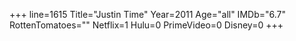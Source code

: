 +++
line=1615
Title="Justin Time"
Year=2011
Age="all"
IMDb="6.7"
RottenTomatoes=""
Netflix=1
Hulu=0
PrimeVideo=0
Disney=0
+++


